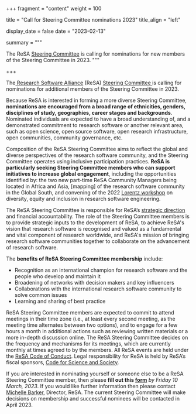 +++
fragment = "content"
weight = 100

title = "Call for Steering Committee nominations 2023"
title_align = "left"

display_date = false
date = "2023-02-13"

summary = """

The ReSA [Steering Committee](https://www.researchsoft.org/people/) is calling for nominations for new members of the Steering Committee in 2023.
"""

+++


The[ Research Software Alliance](https://www.researchsoft.org/) (ReSA) [Steering Committee ](https://www.researchsoft.org/people/) is calling for nominations for additional members of the Steering Committee in 2023.

Because ReSA is interested in forming a more diverse Steering Committee, **nominations are encouraged from a broad range of ethnicities, genders, disciplines of study, geographies, career stages and backgrounds**. Nominated individuals are expected to have a broad understanding of, and a demonstrated commitment to research software or another relevant area, such as open science, open source software, open research infrastructure, open communities, community governance, etc.

Composition of the ReSA Steering Committee aims to reflect the global and diverse perspectives of the research software community, and the Steering Committee operates using inclusive participation practices. **ReSA is particularly seeking Steering Committee members who can support initiatives to increase global engagement**, including the opportunities identified by: the two new part-time ReSA Community Managers being located in Africa and Asia, [mapping] of the research software community in the Global South, and convening of the 2022 [Lorentz workshop](https://www.researchsoft.org/blog/2022-07/) on diversity, equity and inclusion in research software engineering.

The ReSA Steering Committee is responsible for ReSA’s [strategic direction](https://www.researchsoft.org/documents/Strategic_Plan_2021-23.pdf) and financial accountability. The role of the Steering Committee members is to provide strategic inputs to the development of ReSA, to achieve ReSA's vision that research software is recognised and valued as a fundamental and vital component of research worldwide, and ReSA's mission of bringing research software communities together to collaborate on the advancement of research software.

The **benefits of ReSA Steering Committee membership** include:

- Recognition as an international champion for research software and the people who develop and maintain it
- Broadening of networks with decision makers and key influencers
- Collaborations with the international research software community to solve common issues
- Learning and sharing of best practice

ReSA Steering Committee members are expected to commit to attend meetings in their time zone (i.e., at least every second meeting, as the meeting time alternates between two options), and to engage for a few hours a month in additional actions such as reviewing written materials or a more in-depth discussion online. The ReSA Steering Committee decides on the frequency and mechanisms for its meetings, which are currently monthly at times agreed to by the members. All ReSA events are held under the [ReSA Code of Conduct](https://www.researchsoft.org/code-of-conduct/). Legal responsibility for ReSA is held by ReSA’s fiscal sponsors, [Code for Science and Society](https://codeforscience.org/).  

If you are interested in nominating yourself or someone else to be a ReSA Steering Committee member, then please **fill out this [form](https://docs.google.com/forms/d/e/1FAIpQLSeyoNCBLDHemj1EKIZpnzOSiTuEm1BykSZnLZfyQB_t4L27yA/viewform?vc=0&c=0&w=1&flr=0)** *by Friday 10 March, 2023*. If you would like further information then please contact [Michelle Barker](michelle@researchsoft.org), Director, ReSA. The current Steering Committee will make decisions on membership and successful nominees will be contacted in April 2023.
